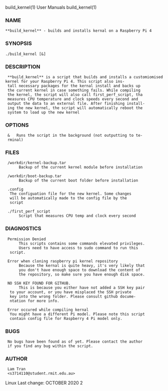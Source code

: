 
build_kernel(1)                     User Manuals                    build_kernel(1)


### **NAME**

    **build_kernel** - builds and installs kernal on a Raspberry Pi 4

### **SYNOPSIS**

    ./build_kernel [&]

### **DESCRIPTION**

     **build_kernel** is a script that builds and installs a customiomised kernel for your Raspberry Pi 4. This script also ins- 
     tall necessary packages for the kernal install and backs up 
     the current kernel in case something fails. While compiling 
     the kernel, the script will also call first_perf_script, tha
     measures CPU temperature and clock speeds every second and 
     output the data to an external file. After finishing install-
     ing the new kernel, the script will automatically reboot the
     system to load up the new kernel
     
### **OPTIONS**

     &   Runs the script in the background (not outputting to te-
	 rminal)
### **FILES**

     /workdir/kernel-backup.tar
          Backup of the current kernel module before installation
	  
     /workdir/boot-backup.tar
          Backup of the current boot folder before installation
	  
     .config
	  The configuation file for the new kernel. Some changes
	  will be automatically made to the config file by the 
	  script
	  
     ./first_perf_script
          Script that measures CPU temp and clock every second
      
### **DIAGNOSTICS**

     Permission Denied
          This scripts contains some commands elevated privileges.
          Users need to have access to sudo command to run this 
	  script.

     Error when cloning raspberry pi kernel repository
          Because the kernal is quite heavy, it's very likely that
          you don't have enough space to download the content of 
          the repository, so make sure you have enough disk space.

     NO SSH KEY FOUND FOR GITHUB.
          This is because you either have not added a SSH key pair
	  to your account, or you have misplaced the SSH private 
	  key into the wrong folder. Please consult github docume-
	  ntation for more info.

     Error occured while compiling kernal
	  You might have a different Pi model. Please note this script
	  contain config file for Raspberry 4 Pi model only.
	  
### **BUGS**

     No bugs have been found as of yet. Please contact the author 
     if you find any bug within the script.

### **AUTHOR**

     Lam Tran 
     <s3714110@student.rmit.edu.au>


Linux                Last change: OCTOBER 2020                    2
